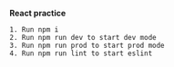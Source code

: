 **React practice**

````
1. Run npm i
2. Run npm run dev to start dev mode
3. Run npm run prod to start prod mode
4. Run npm run lint to start eslint